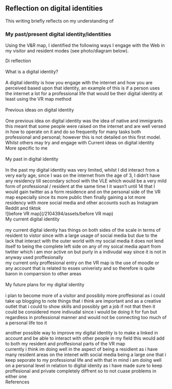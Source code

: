 ## Reflection on digital identities

This writing briefly reflects on my understanding of


### My past/present digital identity/identities
Using the V&R map, I identified the following ways I engage with the Web in my visitor and resident modes (see photo/diagram below). 


Di reflection <br>
<br>
What is a digital identity? <br>
<br>
A digital identity is how you engage with the internet and how you are perceived based upon that identity, an example of this is if a person uses the internet a lot for a professional life that would be their digital identity at least using the VR map method <br>
<br>
Previous ideas on digital identity <br>
<br>
One previous idea on digital identity was the idea of native and immigrants this meant that some people were raised on the internet and are well versed in how to operate on it and do so frequently for many tasks both professional and personal; however this is not detailed on this first model. Whilst others may try and engage with 
Current ideas on digital identity <br>
More specific to me <br>
<br>
My past in digital identity	<br>
<br>
In the past my digital identity was very limited, whilst I did interact from a very early age, since I was on the internet from the age of 3, I didn’t have any residency till secondary school with the VLE which would be a very mild form of professional / resident  at the same time I it wasn’t until 14 that I would gain twitter as a form residence and on the personal side of the VR map especially since its more public then finally gaining a lot more residency with more social media and other accounts such as Instagram Reddit and tiktok <br>
![before VR map](/2104394/assets/before VR map)
<br>
My current digital identity <br>
<br> 
my current digital identiy has things on both sides of the scale in  terms of resident to vistor since with a large usage of social media but due to the lack that interact with the outer world with my social media it does not lend itself to being the complete left side on any of my soical media apart from twtiter which i am mor active on but purly in a indivudal way since it is not in anyway used proffesionally
<br>
my current only proffesional entry on the VR map is the use of moodle or any account that is related to essex univeristy and so therefore is quite baron in comparrsion to other areas <br>
<br>
My future plans for my digital identity <br>
<br>
i plan to become more of a visitor and possibliy more proffesional as i could take up blogging to note things that i think are important and as a creative outlet that i could to show skills and possibly get a job if not that then it could be considered more indivudal since i would be doing it for fun but regardless in professional manner and would not be connecting too much of a personal life too it <br>

another possible way to improve my digital identity is to make a linked in account and be able to interact with other people in my field this would add to both my resident and proffesional parts of the VR map
<br>
currently i think im doing well in the aspect of being a residient as i have many resident areas on the intenet with social media being a large one that i keep seporate to my professional life and with that in mind i am doing well on a personal level in relation to digital idenity as i have made sure to keep proffesional and private completely diffrent so to not cuase problems in either one
<br>
References
